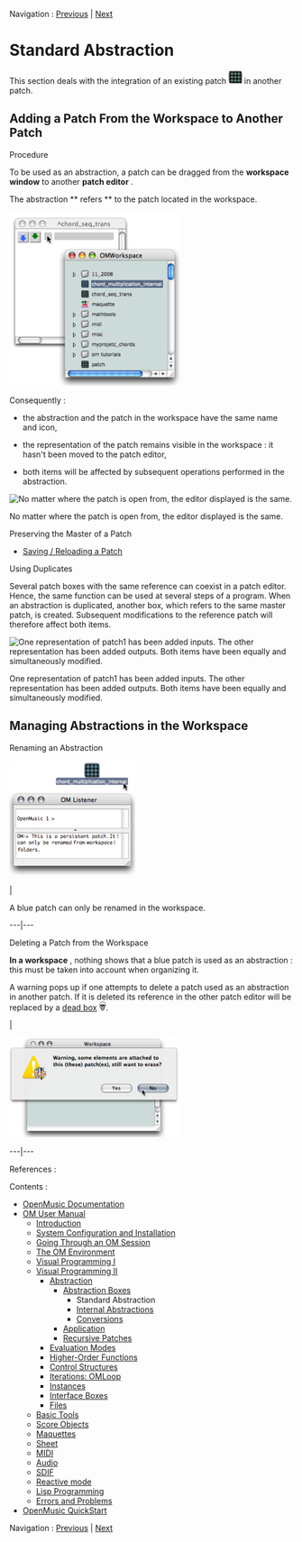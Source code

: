 Navigation : [Previous](AbsBoxes "page précédente\(Abstraction
Boxes\)") | [Next](RedAbstraction "Next\(Internal
Abstractions\)")



# Standard Abstraction

This section deals with the integration of an existing patch
![](../res/bluepatch_icon.png) in another patch.

## Adding a Patch From the Workspace to Another Patch

Procedure

To be used as an abstraction, a patch can be dragged from the  **workspace
window** to another  **patch editor** .

The abstraction ** refers ** to the patch located in the workspace.

![](../res/dragpatchinpatch.png)

Consequently :

  * the abstraction and the patch in the workspace have the same name and icon,

  * the representation of the patch remains visible in the workspace : it hasn't been moved to the patch editor,

  * both items will be affected by subsequent operations performed in the abstraction.

![No matter where the patch is open from, the editor displayed is the
same.](../res/masteraffect.png)

No matter where the patch is open from, the editor displayed is the same.

Preserving the Master of a Patch

  * [Saving / Reloading a Patch](SavingPatch)

Using Duplicates

Several patch boxes with the same reference can coexist in a patch editor.
Hence, the same function can be used at several steps of a program. When an
abstraction is duplicated, another box, which refers to the same master patch,
is created. Subsequent modifications to the reference patch will therefore
affect both items.

![One representation of patch1 has been added inputs. The other representation
has been added outputs. Both items have been equally and simultaneously
modified.](../res/step2.png)

One representation of patch1 has been added inputs. The other representation
has been added outputs. Both items have been equally and simultaneously
modified.

## Managing Abstractions in the Workspace

Renaming an Abstraction

![](../res/rename.png)

|

A blue patch can only be renamed in the workspace.  
  
---|---  
  
Deleting a Patch from the Workspace

**In a workspace** , nothing shows that a blue patch is used as an abstraction
: this must be taken into account when organizing it.

A warning pops up if one attempts to delete a patch used as an abstraction in
another patch. If it is deleted its reference in the other patch editor will
be replaced by a [dead box](SavingPatch) ![](../res/skull_icon.png).

|

[![](../res/warning_1.png)](../res/warning.png "Cliquez pour agrandir")  
  
---|---  
  
References :

Contents :

  * [OpenMusic Documentation](OM-Documentation)
  * [OM User Manual](OM-User-Manual)
    * [Introduction](00-Contents)
    * [System Configuration and Installation](Installation)
    * [Going Through an OM Session](Goingthrough)
    * [The OM Environment](Environment)
    * [Visual Programming I](BasicVisualProgramming)
    * [Visual Programming II](AdvancedVisualProgramming)
      * [Abstraction](Abstraction)
        * [Abstraction Boxes](AbsBoxes)
          * Standard Abstraction
          * [Internal Abstractions](RedAbstraction)
          * [Conversions](AbsConversion)
        * [Application](AbsApplication)
        * [Recursive Patches](Recursion)
      * [Evaluation Modes](EvalModes)
      * [Higher-Order Functions](HighOrder)
      * [Control Structures](Control)
      * [Iterations: OMLoop](OMLoop)
      * [Instances](Instances)
      * [Interface Boxes](InterfaceBoxes)
      * [Files](Files)
    * [Basic Tools](BasicObjects)
    * [Score Objects](ScoreObjects)
    * [Maquettes](Maquettes)
    * [Sheet](Sheet)
    * [MIDI](MIDI)
    * [Audio](Audio)
    * [SDIF](SDIF)
    * [Reactive mode](Reactive)
    * [Lisp Programming](Lisp)
    * [Errors and Problems](errors)
  * [OpenMusic QuickStart](QuickStart-Chapters)

Navigation : [Previous](AbsBoxes "page précédente\(Abstraction
Boxes\)") | [Next](RedAbstraction "Next\(Internal
Abstractions\)")

